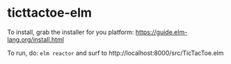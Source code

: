 # ticttactoe-elm

To install, grab the installer for you platform: https://guide.elm-lang.org/install.html

To run, do: `elm reactor` and surf to http://localhost:8000/src/TicTacToe.elm
